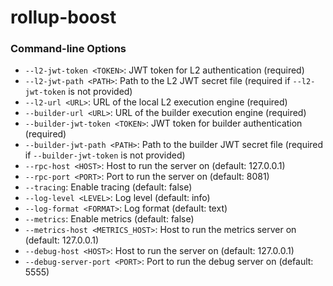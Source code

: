 # rollup-boost

### Command-line Options

- `--l2-jwt-token <TOKEN>`: JWT token for L2 authentication (required)
- `--l2-jwt-path <PATH>`: Path to the L2 JWT secret file (required if `--l2-jwt-token` is not provided)
- `--l2-url <URL>`: URL of the local L2 execution engine (required)
- `--builder-url <URL>`: URL of the builder execution engine (required)
- `--builder-jwt-token <TOKEN>`: JWT token for builder authentication (required)
- `--builder-jwt-path <PATH>`: Path to the builder JWT secret file (required if `--builder-jwt-token` is not provided)
- `--rpc-host <HOST>`: Host to run the server on (default: 127.0.0.1)
- `--rpc-port <PORT>`: Port to run the server on (default: 8081)
- `--tracing`: Enable tracing (default: false)
- `--log-level <LEVEL>`: Log level (default: info)
- `--log-format <FORMAT>`: Log format (default: text)
- `--metrics`: Enable metrics (default: false)
- `--metrics-host <METRICS_HOST>`: Host to run the metrics server on (default: 127.0.0.1)
- `--debug-host <HOST>`: Host to run the server on (default: 127.0.0.1)
- `--debug-server-port <PORT>`: Port to run the debug server on (default: 5555)